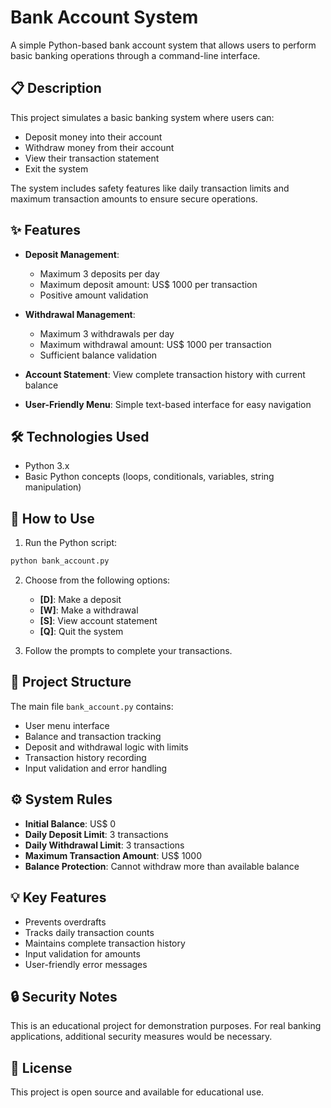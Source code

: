 # Bank Account System

A simple Python-based bank account system that allows users to perform basic banking operations through a command-line interface.

## 📋 Description

This project simulates a basic banking system where users can:
- Deposit money into their account
- Withdraw money from their account
- View their transaction statement
- Exit the system

The system includes safety features like daily transaction limits and maximum transaction amounts to ensure secure operations.

## ✨ Features

- **Deposit Management**: 
  - Maximum 3 deposits per day
  - Maximum deposit amount: US$ 1000 per transaction
  - Positive amount validation

- **Withdrawal Management**:
  - Maximum 3 withdrawals per day  
  - Maximum withdrawal amount: US$ 1000 per transaction
  - Sufficient balance validation

- **Account Statement**: View complete transaction history with current balance
- **User-Friendly Menu**: Simple text-based interface for easy navigation

## 🛠️ Technologies Used

- Python 3.x
- Basic Python concepts (loops, conditionals, variables, string manipulation)

## 🚀 How to Use

1. Run the Python script:
```bash
python bank_account.py
```

2. Choose from the following options:
   - **[D]**: Make a deposit
   - **[W]**: Make a withdrawal  
   - **[S]**: View account statement
   - **[Q]**: Quit the system

3. Follow the prompts to complete your transactions.

## 📁 Project Structure

The main file `bank_account.py` contains:
- User menu interface
- Balance and transaction tracking
- Deposit and withdrawal logic with limits
- Transaction history recording
- Input validation and error handling

## ⚙️ System Rules

- **Initial Balance**: US$ 0
- **Daily Deposit Limit**: 3 transactions
- **Daily Withdrawal Limit**: 3 transactions  
- **Maximum Transaction Amount**: US$ 1000
- **Balance Protection**: Cannot withdraw more than available balance

## 💡 Key Features

- Prevents overdrafts
- Tracks daily transaction counts
- Maintains complete transaction history
- Input validation for amounts
- User-friendly error messages

## 🔒 Security Notes

This is an educational project for demonstration purposes. For real banking applications, additional security measures would be necessary.

## 📝 License

This project is open source and available for educational use.

